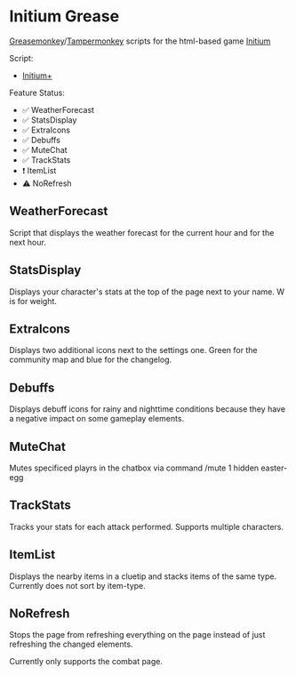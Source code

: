 # Initium Grease
[Greasemonkey](https://addons.mozilla.org/en-US/firefox/addon/greasemonkey/)/[Tampermonkey](http://tampermonkey.net/) scripts for the html-based game [Initium](https://www.playinitium.com)

Script:
- [Initium+](https://raw.githubusercontent.com/EFox2413/initiumGrease/master/initium-plus.js)

Feature Status: 
-  :white_check_mark: WeatherForecast
-  :white_check_mark: StatsDisplay
-  :white_check_mark: ExtraIcons
-  :white_check_mark: Debuffs
-  :white_check_mark: MuteChat
-  :white_check_mark: TrackStats
-  :heavy_exclamation_mark: ItemList
-  :warning: NoRefresh

## WeatherForecast
Script that displays the weather forecast for the current hour and for the next hour.

## StatsDisplay
Displays your character's stats at the top of the page next to your name. W is for weight.

## ExtraIcons
Displays two additional icons next to the settings one. Green for the community map and blue for the changelog.

## Debuffs
Displays debuff icons for rainy and nighttime conditions because they have a negative impact on some gameplay elements.

## MuteChat
Mutes specificed playrs in the chatbox via command /mute <playername>
1 hidden easter-egg

## TrackStats
Tracks your stats for each attack performed. Supports multiple characters.

## ItemList
Displays the nearby items in a cluetip and stacks items of the same type.
Currently does not sort by item-type.

## NoRefresh
Stops the page from refreshing everything on the page instead of just refreshing the changed elements.

Currently only supports the combat page.
